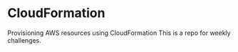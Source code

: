 # CloudFormation
Provisioning AWS resources using CloudFormation
This is a repo for weekly challenges.